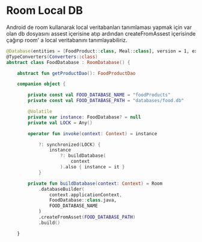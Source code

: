 # Room Local DB

Android de room kullanarak local veritabanları tanımlaması yapmak için var olan db dosyasını assest içerisine atıp ardından createFromAssest içerisinde çağırıp room' a local veritabanını tanımlayabiliriz.

```kotlin
@Database(entities = [FoodProduct::class, Meal::class], version = 1, exportSchema = true)
@TypeConverters(Converters::class)
abstract class FoodDatabase : RoomDatabase() {

    abstract fun getProductDao(): FoodProductDao

    companion object {

        private const val FOOD_DATABASE_NAME = "foodProducts"
        private const val FOOD_DATABASE_PATH = "databases/food.db"

        @Volatile
        private var instance: FoodDatabase? = null
        private val LOCK = Any()

        operator fun invoke(context: Context) = instance

            ?: synchronized(LOCK) {
                instance
                    ?: buildDatabase(
                        context
                    ).also { instance = it }
            }

        private fun buildDatabase(context: Context) = Room
            .databaseBuilder(
                context.applicationContext,
                FoodDatabase::class.java,
                FOOD_DATABASE_NAME
            )
            .createFromAsset(FOOD_DATABASE_PATH)
            .build()

    }


```
